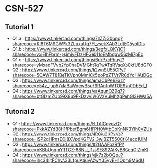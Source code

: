 # CSN-527

## Tutorial 1

- Q1.a : https://www.tinkercad.com/things/7llZZjG0bpq?sharecode=Kl8T6M9GWPk3ZLuxaUq7FI_vsekXAb3LdtEC5yoIDls 
- Q1.b : https://www.tinkercad.com/things/3egfxLQKYjC?sharecode=vxjElhFbrm-psjmivFDzHFGe011oEMbdgw56zMi7pEc 
- Q1.c : https://www.tinkercad.com/things/6drPxcPhuyt?sharecode=yMxadFVvb2Yp0haDVMGhtRgTwATqRVsgXo0kfU8dGF0
- Q2 : https://www.tinkercad.com/things/h2wnSU55CPy?sharecode=5CAW7T81BgTKVpn0MmICc5poPqZTVr7RGdYcHlAtDGc
- Q3 : https://www.tinkercad.com/things/gmaCbPe6Exz?sharecode=c54z_jup57uIaBaWqewB5uF9RAn1pWTOE9sn0DbEd_I
- Q4 : https://www.tinkercad.com/things/eaAqunOZ9q7?sharecode=btGIzmZUb99X8u9FkDzvvIW6VzVuMhXgPnhGl3HWa5A 

## Tutorial 2

- Q1 : https://www.tinkercad.com/things/5LTAlCqvdzQ?sharecode=PkkAZYdB8H1fPbefBgm6HFPH0WtbCbKnNK3Ylh0VZUs
- Q2 : https://www.tinkercad.com/things/dRCiu3KPvVs?sharecode=iSP2qHPnsDDj8XVpdKGFV2_3wiBZT550CtK4eco1UiM
- Q3 : https://www.tinkercad.com/things/02GAAFozRfP?sharecode=nKBbUgqmYRTGZ-88NU_i1zsSE892AIKyB8GeqGIZmKI
- Q4 : https://www.tinkercad.com/things/ejk7z2bOQpJ?sharecode=ihc34ljtFChvA33LfpuAtjuyA2wY35yyEH1Opm9M6dU
